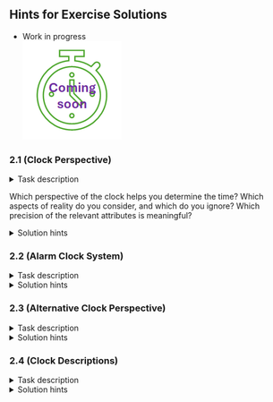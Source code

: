 ## Hints for Exercise Solutions

* Work in progress  
![work in progress](../../images/comingSoon.png "work in progress")

### 2.1 (Clock Perspective)
<details>
<summary> Task description </summary>
Consider a clock somewhere in your household or school.
The purpose is to read the time.
</details>

Which perspective of the clock helps you determine the time? 
Which aspects of reality do you consider, and which do you ignore?
Which precision of the relevant attributes is meaningful?

<details>
<summary> Solution hints </summary>
Work in progress<br>
<img src="/PrinzAndreas/ModellingProgramming/raw/main/images/comingSoon.png" alt="work in progress" title="work in progress" style="max-width: 100%;">
</details>

### 2.2 (Alarm Clock System)
<details>
<summary> Task description </summary>
Consider an alarm clock somewhere in your household with the purpose of reading the time.

What is the system for this clock? 
What are the parts and attributes of the system? 
Describe at least one system snapshot using these parts and attributes. 
</details>

<details>
<summary> Solution hints </summary>
Work in progress<br>
<img src="/PrinzAndreas/ModellingProgramming/raw/main/images/comingSoon.png" alt="work in progress" title="work in progress" style="max-width: 100%;">
</details>

### 2.3 (Alternative Clock Perspective)
<details>
<summary> Task description </summary>
Consider a clock on a public building. Choose a purpose which is not reading the time.

Which perspective supports your chosen purpose? What is the system in this new perspective, including parts and attributes? Describe at least one snapshot of this alternative system.
</details>

<details>
<summary> Solution hints </summary>
Work in progress<br>
<img src="/PrinzAndreas/ModellingProgramming/raw/main/images/comingSoon.png" alt="work in progress" title="work in progress" style="max-width: 100%;">
</details>

### 2.4 (Clock Descriptions)
<details>
<summary> Task description </summary>
Consider a clock on a public building with the purpose of reading the time.
Create three different snapshot descriptions of such a clock. Then describe possible system executions.
</details>

<details>
<summary> Solution hints </summary>
Work in progress<br>
<img src="/PrinzAndreas/ModellingProgramming/raw/main/images/comingSoon.png" alt="work in progress" title="work in progress" style="max-width: 100%;">
</details>
